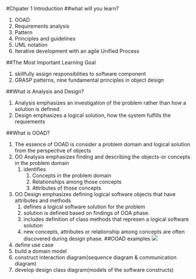 #Chpater 1 Introduction
##what will you learn?
1. OOAD
2. Requirements analysis
3. Pattern
4. Principles and guidelines
5. UML notation
6. Iterative development with an agile Unified Process

##The Most Important Learning Goal
1. skillfully assign responsiblities to software component
2. GRASP patterns, nine fundamental principles in object design

##What is Analysis and Design?
1. Analysis emphasizes an investigation of the problem rather than how a solution is defined.
2. Design emphasizes a logical solution, how the system fulfills the requiements

##What is OOAD?
1. The essence of OOAD is consider a problem domain and logical solution from the perspective of objects
2. OO Analysis emphasizes finding and describing the objects-or concepts in the problem domain
	1. identifies
		1. Concepts in the problem domain
		2. Relationships among those concepts
		3. Attributes of those concepts
3. OO Design emphasizes defining logical software objects that have attributes and methods
	1. defines a logical software solution for the problem
	2. solution is defined based on findings of OOA phase.
	3. includes definition of class methods that represen a logical software solution
	4. new concepts, attributes or relationship among concepts are often discovered during design phase.
##OOAD examples
![](http://i.imgur.com/PVdi9QD.png)
1. define use case
2. build a domain model
3. construct interaction diagram(sequence diagram & communication diagram)
4. develop design class diagram(models of the software constructs)
